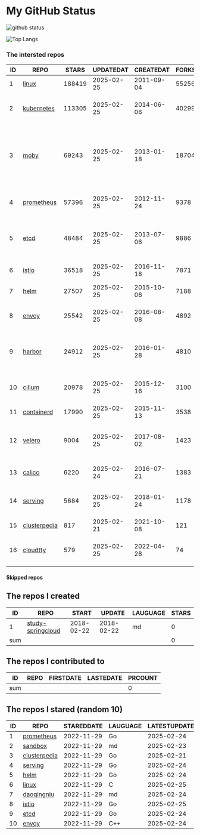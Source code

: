 # My GitHub Status

<img src="https://github-readme-stats-1.yihong0618.vercel.app/api?username=daoqingniu&show_icons=true&&&hide_title=true&count_private=true" alt="github status" />

![Top Langs](https://github-readme-stats-1.yihong0618.vercel.app/api/top-langs/?username=daoqingniu&layout=compact)

<!--START_SECTION:github_repos-->
### The intersted repos
| ID |                              REPO                               | STARS  | UPDATEDAT  | CREATEDAT  | FORKSCOUNT |                                                DESCRIPTIONS                                                |
|----|-----------------------------------------------------------------|--------|------------|------------|------------|------------------------------------------------------------------------------------------------------------|
|  1 | [linux](https://github.com/torvalds/linux)                      | 188419 | 2025-02-25 | 2011-09-04 |      55256 | Linux kernel source tree                                                                                   |
|  2 | [kubernetes](https://github.com/kubernetes/kubernetes)          | 113305 | 2025-02-25 | 2014-06-06 |      40299 | Production-Grade Container Scheduling and Management                                                       |
|  3 | [moby](https://github.com/moby/moby)                            |  69243 | 2025-02-25 | 2013-01-18 |      18704 | The Moby Project - a collaborative project for the container ecosystem to assemble container-based systems |
|  4 | [prometheus](https://github.com/prometheus/prometheus)          |  57396 | 2025-02-25 | 2012-11-24 |       9378 | The Prometheus monitoring system and time series database.                                                 |
|  5 | [etcd](https://github.com/etcd-io/etcd)                         |  48484 | 2025-02-25 | 2013-07-06 |       9886 | Distributed reliable key-value store for the most critical data of a distributed system                    |
|  6 | [istio](https://github.com/istio/istio)                         |  36518 | 2025-02-25 | 2016-11-18 |       7871 | Connect, secure, control, and observe services.                                                            |
|  7 | [helm](https://github.com/helm/helm)                            |  27507 | 2025-02-25 | 2015-10-06 |       7188 | The Kubernetes Package Manager                                                                             |
|  8 | [envoy](https://github.com/envoyproxy/envoy)                    |  25542 | 2025-02-25 | 2016-08-08 |       4892 | Cloud-native high-performance edge/middle/service proxy                                                    |
|  9 | [harbor](https://github.com/goharbor/harbor)                    |  24912 | 2025-02-25 | 2016-01-28 |       4810 | An open source trusted cloud native registry project that stores, signs, and scans content.                |
| 10 | [cilium](https://github.com/cilium/cilium)                      |  20978 | 2025-02-25 | 2015-12-16 |       3100 | eBPF-based Networking, Security, and Observability                                                         |
| 11 | [containerd](https://github.com/containerd/containerd)          |  17990 | 2025-02-25 | 2015-11-13 |       3538 | An open and reliable container runtime                                                                     |
| 12 | [velero](https://github.com/vmware-tanzu/velero)                |   9004 | 2025-02-25 | 2017-08-02 |       1423 | Backup and migrate Kubernetes applications and their persistent volumes                                    |
| 13 | [calico](https://github.com/projectcalico/calico)               |   6220 | 2025-02-24 | 2016-07-21 |       1383 | Cloud native networking and network security                                                               |
| 14 | [serving](https://github.com/knative/serving)                   |   5684 | 2025-02-25 | 2018-01-24 |       1178 | Kubernetes-based, scale-to-zero, request-driven compute                                                    |
| 15 | [clusterpedia](https://github.com/clusterpedia-io/clusterpedia) |    817 | 2025-02-21 | 2021-10-08 |        121 | The Encyclopedia of Kubernetes clusters                                                                    |
| 16 | [cloudtty](https://github.com/cloudtty/cloudtty)                |    579 | 2025-02-25 | 2022-04-28 |         74 | A Friendly Kubernetes CloudShell (Web Terminal) !                                                          |



#### Skipped repos
<!--END_SECTION:github_repos-->

<!--START_SECTION:my_github-->
## The repos I created
| ID  |                                 REPO                                 |   START    |   UPDATE   | LAUGUAGE | STARS |
|-----|----------------------------------------------------------------------|------------|------------|----------|-------|
|   1 | [study-springcloud](https://github.com/daoqingniu/study-springcloud) | 2018-02-22 | 2018-02-22 | md       |     0 |
| sum |                                                                      |            |            |          |     0 |

## The repos I contributed to
| ID  | REPO | FIRSTDATE | LASTEDATE | PRCOUNT |
|-----|------|-----------|-----------|---------|
| sum |      |           |           |       0 |

## The repos I stared (random 10)
| ID |                              REPO                               | STAREDDATE | LAUGUAGE | LATESTUPDATE |
|----|-----------------------------------------------------------------|------------|----------|--------------|
|  1 | [prometheus](https://github.com/prometheus/prometheus)          | 2022-11-29 | Go       | 2025-02-24   |
|  2 | [sandbox](https://github.com/cncf/sandbox)                      | 2022-11-29 | md       | 2025-02-23   |
|  3 | [clusterpedia](https://github.com/clusterpedia-io/clusterpedia) | 2022-11-29 | Go       | 2025-02-21   |
|  4 | [serving](https://github.com/knative/serving)                   | 2022-11-29 | Go       | 2025-02-24   |
|  5 | [helm](https://github.com/helm/helm)                            | 2022-11-29 | Go       | 2025-02-24   |
|  6 | [linux](https://github.com/torvalds/linux)                      | 2022-11-29 | C        | 2025-02-25   |
|  7 | [daoqingniu](https://github.com/daoqingniu/daoqingniu)          | 2022-11-29 | md       | 2025-02-24   |
|  8 | [istio](https://github.com/istio/istio)                         | 2022-11-29 | Go       | 2025-02-25   |
|  9 | [etcd](https://github.com/etcd-io/etcd)                         | 2022-11-29 | Go       | 2025-02-24   |
| 10 | [envoy](https://github.com/envoyproxy/envoy)                    | 2022-11-29 | C++      | 2025-02-24   |

<!--END_SECTION:my_github-->
